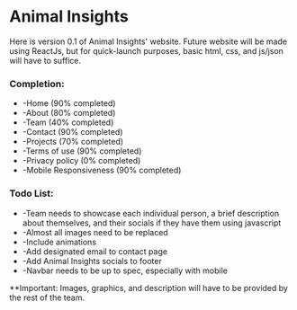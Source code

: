 # Animal Insights

Here is version 0.1 of Animal Insights' website. Future website will be made using ReactJs, but for quick-launch purposes, basic html, css, and js/json will have to suffice.

### Completion:

- \-Home (90% completed)
- \-About (80% completed)
- \-Team (40% completed)
- \-Contact (90% completed)
- \-Projects (70% completed)
- \-Terms of use (90% completed)
- \-Privacy policy (0% completed)
- \-Mobile Responsiveness (90% completed)

### Todo List:

- \-Team needs to showcase each individual person, a brief description about themselves, and their socials if they have them using javascript
- \-Almost all images need to be replaced
- \-Include animations
- \-Add designated email to contact page
- \-Add Animal Insights socials to footer
- \-Navbar needs to be up to spec, especially with mobile

\*\*Important: Images, graphics, and description will have to be provided by the rest of the team.
